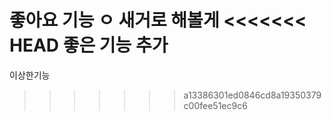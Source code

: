 좋아요 기능
ㅇ
새거로 해볼게
<<<<<<< HEAD
좋은 기능 추가
=======
이상한기능
>>>>>>> a13386301ed0846cd8a19350379c00fee51ec9c6
